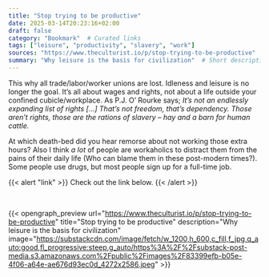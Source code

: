 ```yaml
---
title: "Stop trying to be productive"
date: 2025-03-14T20:23:16+02:00
draft: false
category: "Bookmark"  # Curated links
tags: ["leisure", "productivity", "slavery", "work"]
sources: "https://www.theculturist.io/p/stop-trying-to-be-productive"  # URL of the linked site
summary: "Why leisure is the basis for civilization"  # Short description, the same as 'description' in the OpenGraph preview
---
```

This why all trade/labor/worker unions are lost. Idleness and leisure is no longer the goal. It’s all about wages and rights, not about a life outside your confined cubicle/workplace. As P.J. O’ Rourke says; *It’s not an endlessly expanding list of rights […] That’s not freedom, that’s dependency. Those aren’t rights, those are the rations of slavery – hay and a barn for human cattle.*

At which death-bed did you hear remorse about not working those extra hours? Also I think *a lot* of people are workaholics to distract them from the pains of their daily life (Who can blame them in these post-modern times?). Some people use drugs, but most people sign up for a full-time job.

{{< alert "link" >}}
Check out the link below.
{{< /alert >}}

<br>

{{< opengraph_preview url="https://www.theculturist.io/p/stop-trying-to-be-productive" title="Stop trying to be productive" description="Why leisure is the basis for civilization" image="https://substackcdn.com/image/fetch/w_1200,h_600,c_fill,f_jpg,q_auto:good,fl_progressive:steep,g_auto/https%3A%2F%2Fsubstack-post-media.s3.amazonaws.com%2Fpublic%2Fimages%2F83399efb-b05e-4f06-a64e-ae676d93ec0d_4272x2586.jpeg" >}}